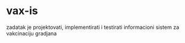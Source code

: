 # vax-is
zadatak je projektovati, implementirati i testirati informacioni sistem za vakcinaciju gradjana
